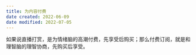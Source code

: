 ```yaml
---
title: 为内容付费
date created: 2022-06-09
date modified: 2022-07-05
---
```

如果说直播打赏，是为情绪脑的高潮付费，先享受后购买；那么付费订阅，就是和理智脑的理智协商，先购买后享受。
